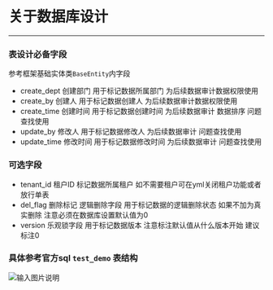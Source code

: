 # 关于数据库设计
- - -

### 表设计必备字段

参考框架基础实体类`BaseEntity`内字段

* create_dept 创建部门 用于标记数据所属部门 为后续数据审计数据权限使用
* create_by 创建人 用于标记数据创建人 为后续数据审计数据权限使用
* create_time 创建时间 用于标记数据创建时间 为后续数据审计 数据排序 问题查找使用
* update_by 修改人 用于标记数据修改人 为后续数据审计 问题查找使用
* update_time 修改时间 用于标记数据修改时间 为后续数据审计 问题查找使用

### 可选字段

* tenant_id 租户ID 标记数据所属租户 如不需要租户可在yml关闭租户功能或者放行单表
* del_flag 删除标记 逻辑删除字段 用于标记数据的逻辑删除状态 如果不加为真实删除 注意必须在数据库设置默认值为0
* version 乐观锁字段 用于标记数据版本 注意标注默认值从什么版本开始 建议标注0

### 具体参考官方sql `test_demo` 表结构

![输入图片说明](https://foruda.gitee.com/images/1751508893832894882/860f08c2_1766278.png "屏幕截图")